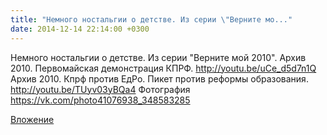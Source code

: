 ```yaml
---
title: "Немного ностальгии о детстве. Из серии \"Верните мо..."
date: 2014-12-14 22:14:00 +0300
---
```


Немного ностальгии о детстве. Из серии "Верните мой 2010".
Архив 2010. Первомайская демонстрация КПРФ. http://youtu.be/uCe_d5d7n1Q
Архив 2010. Кпрф против ЕдРо. Пикет против реформы образования. http://youtu.be/TUyv03yBQa4
Фотография
https://vk.com/photo41076938_348583285

[Вложение](https://vk.com/photo41076938_348583285)
